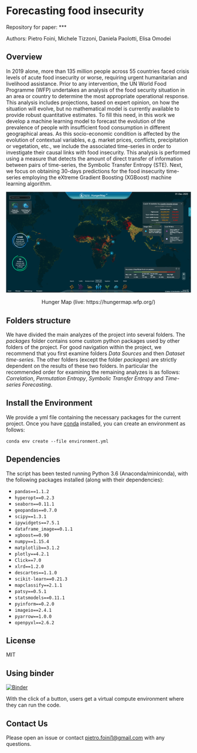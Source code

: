 # Forecasting food insecurity

Repository for paper: ***

Authors: Pietro Foini, Michele Tizzoni, Daniela Paolotti, Elisa Omodei

## Overview

In 2019 alone, more than 135 million people across 55 countries faced crisis levels of acute food insecurity or worse, requiring urgent humanitarian and livelihood assistance. Prior to any intervention, the UN World Food Programme (WFP) undertakes an analysis of the food security situation in an area or country to determine the most appropriate operational response. This analysis includes projections, based on expert opinion, on how the situation will evolve, but no mathematical model is currently available to provide robust quantitative estimates. To fill this need, in this work we develop a machine learning model to forecast the evolution of the prevalence of people with insufficient food consumption in different geographical areas. As this socio-economic condition is affected by the evolution of contextual variables, e.g. market prices, conflicts, precipitation or vegetation, etc., we include the associated time-series in order to investigate their causal links with food insecurity. This analysis is performed using a measure that detects the amount of direct transfer of information between pairs of time-series, the Symbolic Transfer Entropy (STE).
Next, we focus on obtaining 30-days predictions for the food insecurity time-series employing the eXtreme Gradient Boosting (XGBoost) machine learning algorithm. 

<p align="center">
  <img src="./Hunger Map.png" width="700">
</p>

<p align="center">Hunger Map (live: https://hungermap.wfp.org/)</p>

## Folders structure

We have divided the main analyzes of the project into several folders. The *packages* folder contains some custom python packages used by other folders of the project. For good navigation within the project, we recommend that you first examine folders *Data Sources* and then *Dataset time-series*. The other folders (except the folder *packages*) are strictly dependent on the results of these two folders. In particular the recommended order for examining the remaining analyzes is as follows: *Correlation*, *Permutation Entropy*, *Symbolic Transfer Entropy* and *Time-series Forecasting*.

## Install the Environment

We provide a yml file containing the necessary packages for the current project. Once you have [conda](https://docs.anaconda.com/anaconda/install/) installed, you can create an environment as follows:
```
conda env create --file environment.yml 
```

## Dependencies

The script has been tested running Python 3.6 (Anaconda/miniconda), with the following packages installed (along with their dependencies):

- `pandas==1.1.2`
- `hyperopt==0.2.3`
- `seaborn==0.11.1`
- `geopandas==0.7.0`
- `scipy==1.3.1`
- `ipywidgets==7.5.1`
- `dataframe_image==0.1.1`
- `xgboost==0.90`
- `numpy==1.15.4`
- `matplotlib==3.1.2`
- `plotly==4.2.1`
- `Click==7.0`
- `xlrd==1.2.0`
- `descartes==1.1.0`
- `scikit-learn==0.21.3`
- `mapclassify==2.1.1`
- `patsy==0.5.1`
- `statsmodels==0.11.1`
- `pyinform==0.2.0`
- `imageio==2.4.1`
- `pyarrow==1.0.0`
- `openpyxl==2.6.2`

## License

MIT

## Using binder

[![Binder](https://mybinder.org/badge_logo.svg)](https://mybinder.org/v2/gh/pietro-foini/ISI-WFP/HEAD)

With the click of a button, users get a virtual compute environment where they can run the code.

## Contact Us

Please open an issue or contact pietro.foini1@gmail.com with any questions.
